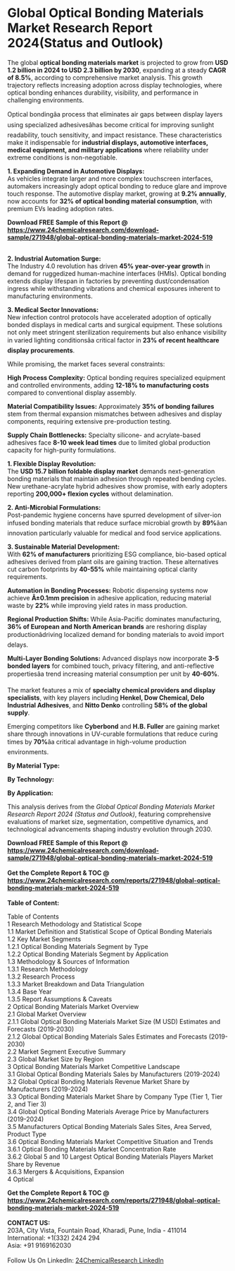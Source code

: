 <h1>Global Optical Bonding Materials Market Research Report 2024(Status and Outlook)</h1><p>The global <strong>optical bonding materials market</strong> is projected to grow from <strong>USD 1.2 billion in 2024 to USD 2.3 billion by 2030</strong>, expanding at a steady <strong>CAGR of 8.5%</strong>, according to comprehensive market analysis. This growth trajectory reflects increasing adoption across display technologies, where optical bonding enhances durability, visibility, and performance in challenging environments.</p><p>Optical bondingâa process that eliminates air gaps between display layers using specialized adhesivesâhas become critical for improving sunlight readability, touch sensitivity, and impact resistance. These characteristics make it indispensable for <strong>industrial displays, automotive interfaces, medical equipment, and military applications</strong> where reliability under extreme conditions is non-negotiable.</p><p><strong>1. Expanding Demand in Automotive Displays:</strong><br>
As vehicles integrate larger and more complex touchscreen interfaces, automakers increasingly adopt optical bonding to reduce glare and improve touch response. The automotive display market, growing at <strong>9.2% annually</strong>, now accounts for <strong>32% of optical bonding material consumption</strong>, with premium EVs leading adoption rates.</p><div><b>Download FREE Sample of this Report @ 
            <a href="https://www.24chemicalresearch.com/download-sample/271948/global-optical-bonding-materials-market-2024-519">
            https://www.24chemicalresearch.com/download-sample/271948/global-optical-bonding-materials-market-2024-519</a></b></div><br><p><strong>2. Industrial Automation Surge:</strong><br>
The Industry 4.0 revolution has driven <strong>45% year-over-year growth</strong> in demand for ruggedized human-machine interfaces (HMIs). Optical bonding extends display lifespan in factories by preventing dust/condensation ingress while withstanding vibrations and chemical exposures inherent to manufacturing environments.</p><p><strong>3. Medical Sector Innovations:</strong><br>
New infection control protocols have accelerated adoption of optically bonded displays in medical carts and surgical equipment. These solutions not only meet stringent sterilization requirements but also enhance visibility in varied lighting conditionsâa critical factor in <strong>23% of recent healthcare display procurements</strong>.</p><p>While promising, the market faces several constraints:</p><p><strong>High Process Complexity:</strong> Optical bonding requires specialized equipment and controlled environments, adding <strong>12-18% to manufacturing costs</strong> compared to conventional display assembly.</p><p><strong>Material Compatibility Issues:</strong> Approximately <strong>35% of bonding failures</strong> stem from thermal expansion mismatches between adhesives and display components, requiring extensive pre-production testing.</p><p><strong>Supply Chain Bottlenecks:</strong> Specialty silicone- and acrylate-based adhesives face <strong>8-10 week lead times</strong> due to limited global production capacity for high-purity formulations.</p><p><strong>1. Flexible Display Revolution:</strong><br>
The <strong>USD 15.7 billion foldable display market</strong> demands next-generation bonding materials that maintain adhesion through repeated bending cycles. New urethane-acrylate hybrid adhesives show promise, with early adopters reporting <strong>200,000+ flexion cycles</strong> without delamination.</p><p><strong>2. Anti-Microbial Formulations:</strong><br>
Post-pandemic hygiene concerns have spurred development of silver-ion infused bonding materials that reduce surface microbial growth by <strong>89%</strong>âan innovation particularly valuable for medical and food service applications.</p><p><strong>3. Sustainable Material Development:</strong><br>
With <strong>62% of manufacturers</strong> prioritizing ESG compliance, bio-based optical adhesives derived from plant oils are gaining traction. These alternatives cut carbon footprints by <strong>40-55%</strong> while maintaining optical clarity requirements.</p><p><strong>Automation in Bonding Processes:</strong> Robotic dispensing systems now achieve <strong>Â±0.1mm precision</strong> in adhesive application, reducing material waste by <strong>22%</strong> while improving yield rates in mass production.</p><p><strong>Regional Production Shifts:</strong> While Asia-Pacific dominates manufacturing, <strong>36% of European and North American brands</strong> are reshoring display productionâdriving localized demand for bonding materials to avoid import delays.</p><p><strong>Multi-Layer Bonding Solutions:</strong> Advanced displays now incorporate <strong>3-5 bonded layers</strong> for combined touch, privacy filtering, and anti-reflective propertiesâa trend increasing material consumption per unit by <strong>40-60%</strong>.</p><p>The market features a mix of <strong>specialty chemical providers and display specialists</strong>, with key players including <strong>Henkel, Dow Chemical, Delo Industrial Adhesives</strong>, and <strong>Nitto Denko</strong> controlling <strong>58% of the global supply</strong>.</p><p>Emerging competitors like <strong>Cyberbond</strong> and <strong>H.B. Fuller</strong> are gaining market share through innovations in UV-curable formulations that reduce curing times by <strong>70%</strong>âa critical advantage in high-volume production environments.</p><p><strong>By Material Type:</strong></p><p><strong>By Technology:</strong></p><p><strong>By Application:</strong></p><p>This analysis derives from the <em>Global Optical Bonding Materials Market Research Report 2024 (Status and Outlook)</em>, featuring comprehensive evaluations of market size, segmentation, competitive dynamics, and technological advancements shaping industry evolution through 2030.</p><div><b>Download FREE Sample of this Report @ 
            <a href="https://www.24chemicalresearch.com/download-sample/271948/global-optical-bonding-materials-market-2024-519">
            https://www.24chemicalresearch.com/download-sample/271948/global-optical-bonding-materials-market-2024-519</a></b></div><br><div><b>Get the Complete Report & TOC @ 
            <a href="https://www.24chemicalresearch.com/reports/271948/global-optical-bonding-materials-market-2024-519">
            https://www.24chemicalresearch.com/reports/271948/global-optical-bonding-materials-market-2024-519</a></b></div><br>
            <b>Table of Content:</b><p>Table of Contents<br />
1 Research Methodology and Statistical Scope<br />
1.1 Market Definition and Statistical Scope of Optical Bonding Materials<br />
1.2 Key Market Segments<br />
1.2.1 Optical Bonding Materials Segment by Type<br />
1.2.2 Optical Bonding Materials Segment by Application<br />
1.3 Methodology & Sources of Information<br />
1.3.1 Research Methodology<br />
1.3.2 Research Process<br />
1.3.3 Market Breakdown and Data Triangulation<br />
1.3.4 Base Year<br />
1.3.5 Report Assumptions & Caveats<br />
2 Optical Bonding Materials Market Overview<br />
2.1 Global Market Overview<br />
2.1.1 Global Optical Bonding Materials Market Size (M USD) Estimates and Forecasts (2019-2030)<br />
2.1.2 Global Optical Bonding Materials Sales Estimates and Forecasts (2019-2030)<br />
2.2 Market Segment Executive Summary<br />
2.3 Global Market Size by Region<br />
3 Optical Bonding Materials Market Competitive Landscape<br />
3.1 Global Optical Bonding Materials Sales by Manufacturers (2019-2024)<br />
3.2 Global Optical Bonding Materials Revenue Market Share by Manufacturers (2019-2024)<br />
3.3 Optical Bonding Materials Market Share by Company Type (Tier 1, Tier 2, and Tier 3)<br />
3.4 Global Optical Bonding Materials Average Price by Manufacturers (2019-2024)<br />
3.5 Manufacturers Optical Bonding Materials Sales Sites, Area Served, Product Type<br />
3.6 Optical Bonding Materials Market Competitive Situation and Trends<br />
3.6.1 Optical Bonding Materials Market Concentration Rate<br />
3.6.2 Global 5 and 10 Largest Optical Bonding Materials Players Market Share by Revenue<br />
3.6.3 Mergers & Acquisitions, Expansion<br />
4 Optical</p><div><b>Get the Complete Report & TOC @ 
            <a href="https://www.24chemicalresearch.com/reports/271948/global-optical-bonding-materials-market-2024-519">
            https://www.24chemicalresearch.com/reports/271948/global-optical-bonding-materials-market-2024-519</a></b></div><br><b>CONTACT US:</b><br>
            203A, City Vista, Fountain Road, Kharadi, Pune, India - 411014<br>
            International: +1(332) 2424 294<br>
            Asia: +91 9169162030 <br><br>
            Follow Us On LinkedIn: <a href="https://www.linkedin.com/company/24chemicalresearch/">24ChemicalResearch LinkedIn</a>